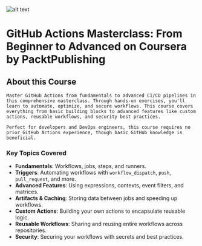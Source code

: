 ![alt text](https://d3njjcbhbojbot.cloudfront.net/api/utilities/v1/imageproxy/http://coursera-university-assets.s3.amazonaws.com/e3/0e478b09f14adfb4e9ec5365093fb9/3.svg?auto=format%2Ccompress&dpr=1&w=160&h=24)
# GitHub Actions Masterclass: From Beginner to Advanced on Coursera by PacktPublishing

## About this Course 

    Master GitHub Actions from fundamentals to advanced CI/CD pipelines in this comprehensive masterclass. Through hands-on exercises, you'll learn to automate, optimize, and secure workflows. This course covers everything from basic building blocks to advanced features like custom actions, reusable workflows, and security best practices.

    Perfect for developers and DevOps engineers, this course requires no prior GitHub Actions experience, though basic GitHub knowledge is beneficial.

### Key Topics Covered

- **Fundamentals**: Workflows, jobs, steps, and runners.
- **Triggers**: Automating workflows with `workflow_dispatch`, `push`, `pull_request`, and more.
- **Advanced Features**: Using expressions, contexts, event filters, and matrices.
- **Artifacts & Caching**: Storing data between jobs and speeding up workflows.
- **Custom Actions**: Building your own actions to encapsulate reusable logic.
- **Reusable Workflows**: Sharing and reusing entire workflows across repositories.
- **Security**: Securing your workflows with secrets and best practices.
